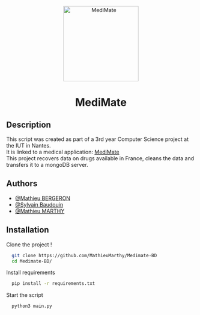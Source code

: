 <p align="center">
  <img src="https://media.discordapp.net/attachments/1159408642303463444/1187332586255700038/icon.png?ex=65bb6aa4&is=65a8f5a4&hm=94badc5e94be7416c6859611091596d295aaa824a37e4e3bd6d7891e722d9870&=&format=webp&quality=lossless&width=594&height=594" alt="MediMate" height="200">
</p>
<h1 align="center">MediMate</h1>

## Description

This script was created as part of a 3rd year Computer Science project at the IUT in Nantes.  
It is linked to a medical application: [MediMate](https://github.com/syysy/MediMate)  
This project recovers data on drugs available in France, cleans the data and transfers it to a mongoDB server.


## Authors

- [@Mathieu BERGERON](https://github.com/Mthieu44)
- [@Sylvain Baudouin](https://github.com/syysy)
- [@Mathieu MARTHY](https://github.com/MathieuMarthy)

## Installation

Clone the project !

```bash
  git clone https://github.com/MathieuMarthy/Medimate-BD
  cd Medimate-BD/
```

Install requirements

```bash
  pip install -r requirements.txt
```

Start the script

```bash
  python3 main.py
```
